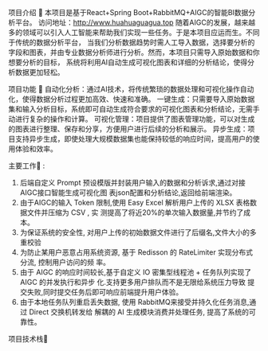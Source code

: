 项目介绍 📢
本项目是基于React+Spring Boot+RabbitMQ+AIGC的智能BI数据分析平台。
访问地址：http://www.huahuaguagua.top
随着AIGC的发展，越来越多的领域可以引入人工智能来帮助我们实现一些任务。于是本项目应运而生。不同于传统的数据分析平台，
当我们分析数据趋势时需人工导入数据，选择要分析的字段和图表，并由专业数据分析师进行分析。然而，本项目只需导入原始数据和你想要分析的目标，
系统将利用AI自动生成可视化图表和详细的分析结论，使得分析数据更加轻松。

项目功能 🎊
自动化分析：通过AI技术，将传统繁琐的数据处理和可视化操作自动化，使得数据分析过程更加高效、快速和准确。
一键生成：只需要导入原始数据集和输入分析目标，系统即可自动生成符合要求的可视化图表和分析结论，无需手动进行复杂的操作和计算。
可视化管理：项目提供了图表管理功能，可以对生成的图表进行整理、保存和分享，方便用户进行后续的分析和展示。
异步生成：项目支持异步生成，即使处理大规模数据集也能保持较低的响应时间，提高用户的使用体验和效率。

主要工作🎊 : 
1. 后端自定义 Prompt 预设模版并封装用户输入的数据和分析诉求,通过对接AIGC接口智能生成可视化图
表json配置和分析结论,返回给前端渲染。
2. 由于AIGC的输入 Token 限制,使用 Easy Excel 解析用户上传的 XLSX 表格数据文件并压缩为 CSV , 实
测提高了将近20%的单次输入数据量,并节约了成本。
3. 为保证系统的安全性, 对用户上传的初始数据文件进行了后缀名,文件大小的多重校验
4. 为防止某用户恶意占用系统资源, 基于 Redisson 的 RateLimiter 实现分布式分流, 控制用户访问的频
率。
5. 由于 AIGC 的响应时间较长,基于自定义 IO 密集型线程池 + 任务队列实现了 AIGC 的并发执行和异步
化.支持更多用户排队而不是无限给系统压力导致 提交失败,同时提交任务后即可响应前端提升用户体验。
6. 由于本地任务队列重启丢失数据, 使用 RabbitMQ来接受并持久化任务消息,通过 Direct 交换机转发给
解耦的 AI 生成模块消费并处理任务, 提高了系统的可靠性。

项目技术栈🎊




